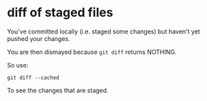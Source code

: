 # diff of staged files

You've committed locally (i.e. staged some changes) but haven't yet pushed your changes.

You are then dismayed because `git diff` returns NOTHING.

So use:

    git diff --cached
    
To see the changes that are staged.
